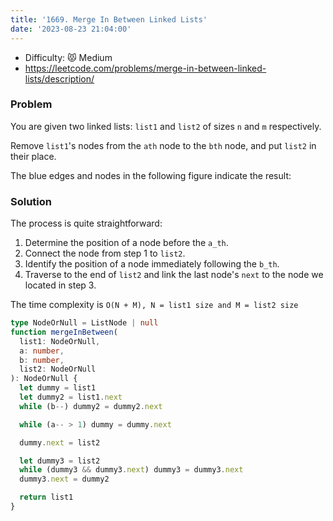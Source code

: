 ```yaml
---
title: '1669. Merge In Between Linked Lists'
date: '2023-08-23 21:04:00'
---
```


- Difficulty: 😾 Medium
- https://leetcode.com/problems/merge-in-between-linked-lists/description/

### Problem

You are given two linked lists: `list1` and `list2` of sizes `n` and `m` respectively.

Remove `list1`'s nodes from the `ath` node to the `bth` node, and put `list2` in their place.

The blue edges and nodes in the following figure indicate the result:

### Solution

The process is quite straightforward:

1. Determine the position of a node before the `a_th`.
2. Connect the node from step 1 to `list2`.
3. Identify the position of a node immediately following the `b_th`.
4. Traverse to the end of `list2` and link the last node's `next` to the node we located in step 3.

The time complexity is `O(N + M), N = list1 size and M = list2 size`

```ts
type NodeOrNull = ListNode | null
function mergeInBetween(
  list1: NodeOrNull,
  a: number,
  b: number,
  list2: NodeOrNull
): NodeOrNull {
  let dummy = list1
  let dummy2 = list1.next
  while (b--) dummy2 = dummy2.next

  while (a-- > 1) dummy = dummy.next

  dummy.next = list2

  let dummy3 = list2
  while (dummy3 && dummy3.next) dummy3 = dummy3.next
  dummy3.next = dummy2

  return list1
}
```
